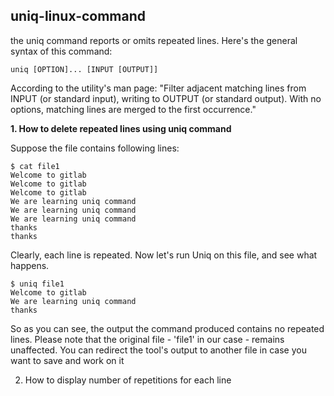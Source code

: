 ## uniq-linux-command

the uniq command reports or omits repeated lines. Here's the general syntax of this command:

    uniq [OPTION]... [INPUT [OUTPUT]]

According to the utility's man page: "Filter adjacent matching lines from INPUT (or standard input), writing to OUTPUT (or standard output). With no options, matching lines are merged to the first occurrence."


**1. How to delete repeated lines using uniq command**

Suppose the file contains following lines:

    $ cat file1
    Welcome to gitlab
    Welcome to gitlab
    Welcome to gitlab
    We are learning uniq command
    We are learning uniq command
    We are learning uniq command
    thanks
    thanks

Clearly, each line is repeated. Now let's run Uniq on this file, and see what happens.

    $ uniq file1
    Welcome to gitlab
    We are learning uniq command
    thanks

So as you can see, the output the command produced contains no repeated lines. Please note that the original file - 'file1' in our case - remains unaffected. You can redirect the tool's output to another file in case you want to save and work on it

2. How to display number of repetitions for each line
